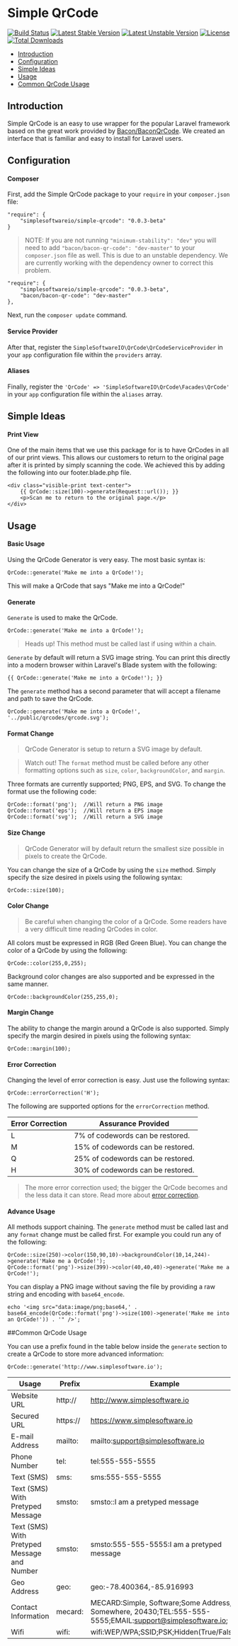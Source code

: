 Simple QrCode
========================

[![Build Status](https://travis-ci.org/SimpleSoftwareIO/simple-qrcode.svg?branch=master)](https://travis-ci.org/SimpleSoftwareIO/simple-qrcode)
[![Latest Stable Version](https://poser.pugx.org/simplesoftwareio/simple-qrcode/v/stable.svg)](https://packagist.org/packages/simplesoftwareio/simple-qrcode)
[![Latest Unstable Version](https://poser.pugx.org/simplesoftwareio/simple-qrcode/v/unstable.svg)](https://packagist.org/packages/simplesoftwareio/simple-qrcode)
[![License](https://poser.pugx.org/simplesoftwareio/simple-qrcode/license.svg)](https://packagist.org/packages/simplesoftwareio/simple-qrcode)
[![Total Downloads](https://poser.pugx.org/simplesoftwareio/simple-qrcode/downloads.svg)](https://packagist.org/packages/simplesoftwareio/simple-qrcode)

- [Introduction](#introduction)
- [Configuration](#configuration)
- [Simple Ideas](#ideas)
- [Usage](#usage)
- [Common QrCode Usage](#common-usage)

<a name="introduction"></a>
## Introduction
Simple QrCode is an easy to use wrapper for the popular Laravel framework based on the great work provided by [Bacon/BaconQrCode](https://github.com/Bacon/BaconQrCode).  We created an interface that is familiar and easy to install for Laravel users.

<a name="configuration"></a>
## Configuration

#### Composer

First, add the Simple QrCode package to your `require` in your `composer.json` file:

	"require": {
        "simplesoftwareio/simple-qrcode": "0.0.3-beta"
    }

>NOTE:  If you are not running `"minimum-stability": "dev"` you will need to add `"bacon/bacon-qr-code": "dev-master"` to your `composer.json` file as well.  This is due to an unstable dependency.  We are currently working with the dependency owner to correct this problem.

    "require": {
        "simplesoftwareio/simple-qrcode": "0.0.3-beta",
        "bacon/bacon-qr-code": "dev-master"
    },
    
Next, run the `composer update` command.

#### Service Provider

After that, register the `SimpleSoftwareIO\QrCode\QrCodeServiceProvider` in your `app` configuration file within the `providers` array.

#### Aliases

Finally, register the `'QrCode' => 'SimpleSoftwareIO\QrCode\Facades\QrCode'` in your `app` configuration file within the `aliases` array.

<a name="ideas"></a>
## Simple Ideas

#### Print View

One of the main items that we use this package for is to have QrCodes in all of our print views.  This allows our customers to return to the original page after it is printed by simply scanning the code.  We achieved this by adding the following into our footer.blade.php file.

    <div class="visible-print text-center">
        {{ QrCode::size(100)->generate(Request::url()); }}
        <p>Scan me to return to the original page.</p>
    </div>

<a name="usage"></a>
## Usage

#### Basic Usage

Using the QrCode Generator is very easy.  The most basic syntax is:

    QrCode::generate('Make me into a QrCode!');

This will make a QrCode that says "Make me into a QrCode!"

#### Generate

`Generate` is used to make the QrCode.

    QrCode::generate('Make me into a QrCode!');

>Heads up! This method must be called last if using within a chain.

`Generate` by default will return a SVG image string.  You can print this directly into a modern browser within Laravel's Blade system with the following:

    {{ QrCode::generate('Make me into a QrCode!'); }}

The `generate` method has a second parameter that will accept a filename and path to save the QrCode.

    QrCode::generate('Make me into a QrCode!', '../public/qrcodes/qrcode.svg');

#### Format Change

>QrCode Generator is setup to return a SVG image by default.

>Watch out! The `format` method must be called before any other formatting options such as `size`, `color`, `backgroundColor`, and `margin`.

Three formats are currently supported; PNG, EPS, and SVG.  To change the format use the following code:

    QrCode::format('png');  //Will return a PNG image
    QrCode::format('eps');  //Will return a EPS image
    QrCode::format('svg');  //Will return a SVG image

#### Size Change

>QrCode Generator will by default return the smallest size possible in pixels to create the QrCode.

You can change the size of a QrCode by using the `size` method. Simply specify the size desired in pixels using the following syntax:

    QrCode::size(100);

#### Color Change

>Be careful when changing the color of a QrCode.  Some readers have a very difficult time reading QrCodes in color.

All colors must be expressed in RGB (Red Green Blue).  You can change the color of a QrCode by using the following:

    QrCode::color(255,0,255);

Background color changes are also supported and be expressed in the same manner.

    QrCode::backgroundColor(255,255,0);

#### Margin Change

The ability to change the margin around a QrCode is also supported.  Simply specify the margin desired in pixels using the following syntax:

    QrCode::margin(100);

#### Error Correction

Changing the level of error correction is easy.  Just use the following syntax:

    QrCode::errorCorrection('H');

The following are supported options for the `errorCorrection` method.

| Error Correction | Assurance Provided |
| --- | --- |
| L | 7% of codewords can be restored. |
| M | 15% of codewords can be restored. |
| Q | 25% of codewords can be restored. |
| H | 30% of codewords can be restored. |

>The more error correction used; the bigger the QrCode becomes and the less data it can store. Read more about [error correction](http://en.wikipedia.org/wiki/QR_code#Error_correction).

#### Advance Usage

All methods support chaining.  The `generate` method must be called last and any `format` change must be called first.  For example you could run any of the following:

    QrCode::size(250)->color(150,90,10)->backgroundColor(10,14,244)->generate('Make me a QrCode!');
    QrCode::format('png')->size(399)->color(40,40,40)->generate('Make me a QrCode!');

You can display a PNG image without saving the file by providing a raw string and encoding with `base64_encode`.

    echo '<img src="data:image/png;base64,' . base64_encode(QrCode::format('png')->size(100)->generate('Make me into an QrCode!')) . '" />';

<a name="common-usage"></a>
##Common QrCode Usage

You can use a prefix found in the table below inside the `generate` section to create a QrCode to store more advanced information:

    QrCode::generate('http://www.simplesoftware.io');


| Usage | Prefix | Example |
| --- | --- | --- |
| Website URL | http:// | http://www.simplesoftware.io |
| Secured URL | https:// | https://www.simplesoftware.io |
| E-mail Address | mailto: | mailto:support@simplesoftware.io |
| Phone Number | tel: | tel:555-555-5555 |
| Text (SMS) | sms: | sms:555-555-5555 |
| Text (SMS) With Pretyped Message | smsto: | smsto::I am a pretyped message |
| Text (SMS) With Pretyped Message and Number | smsto: | smsto:555-555-5555:I am a pretyped message |
| Geo Address | geo: | geo:-78.400364,-85.916993 |
| Contact Information | mecard: | MECARD:Simple, Software;Some Address, Somewhere, 20430;TEL:555-555-5555;EMAIL:support@simplesoftware.io; |
| Wifi | wifi: | wifi:WEP/WPA;SSID;PSK;Hidden(True/False) |
